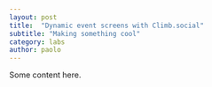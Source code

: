 ```yaml
---
layout: post
title:  "Dynamic event screens with Climb.social"
subtitle: "Making something cool"
category: labs
author: paolo
---
```

Some content here.